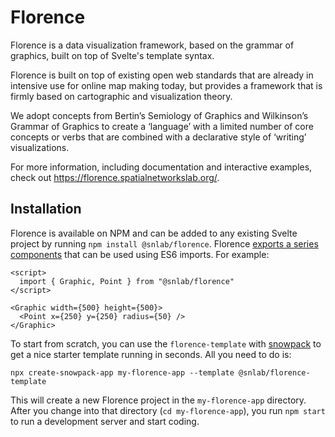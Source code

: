 # Florence
Florence is a data visualization framework, based on the grammar of graphics, built on top of Svelte's template syntax.

Florence is built on top of existing open web standards that are already in intensive use for online map making today, but provides a framework that is firmly based on cartographic and visualization theory.

We adopt concepts from Bertin’s Semiology of Graphics and Wilkinson’s Grammar of Graphics to create a ‘language’ with a limited number of core concepts or verbs that are combined with a declarative style of ‘writing’ visualizations.

For more information, including documentation and interactive examples, check out https://florence.spatialnetworkslab.org/.

## Installation
Florence is available on NPM and can be added to any existing Svelte project by running `npm install @snlab/florence`. Florence [exports a series components](https://florence.spatialnetworkslab.org/docs) that can be used using ES6 imports. For example:

```markup
<script>
  import { Graphic, Point } from "@snlab/florence"
</script>

<Graphic width={500} height={500}>
  <Point x={250} y={250} radius={50} />
</Graphic>
```

To start from scratch, you can use the `florence-template` with [snowpack](https://www.snowpack.dev/) to get a nice starter template running in seconds. All you need to do is:

```
npx create-snowpack-app my-florence-app --template @snlab/florence-template
```

This will create a new Florence project in the `my-florence-app` directory. After you change into that directory (`cd my-florence-app`), you run `npm start` to run a development server and start coding.